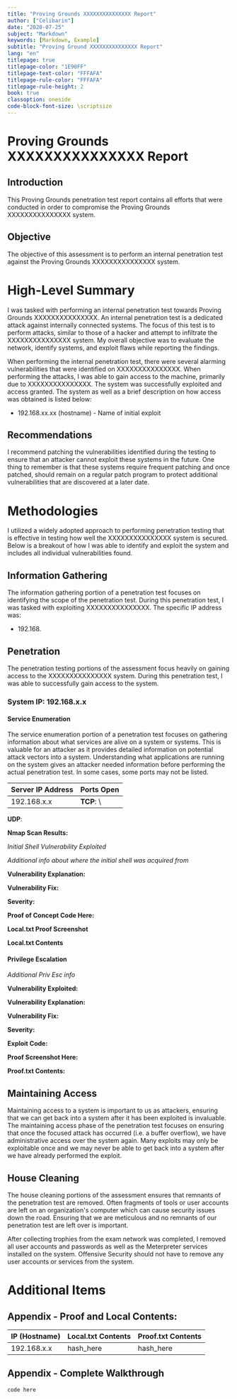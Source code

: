 ```yaml
---
title: "Proving Grounds XXXXXXXXXXXXXXX Report"
author: ["Celibarin"]
date: "2020-07-25"
subject: "Markdown"
keywords: [Markdown, Example]
subtitle: "Proving Ground XXXXXXXXXXXXXXX Report"
lang: "en"
titlepage: true
titlepage-color: "1E90FF"
titlepage-text-color: "FFFAFA"
titlepage-rule-color: "FFFAFA"
titlepage-rule-height: 2
book: true
classoption: oneside
code-block-font-size: \scriptsize
---
```

# Proving Grounds XXXXXXXXXXXXXXX Report

## Introduction

This Proving Grounds penetration test report contains all efforts that were conducted in order to compromise the Proving Grounds XXXXXXXXXXXXXXX system.

## Objective

The objective of this assessment is to perform an internal penetration test against the Proving Grounds XXXXXXXXXXXXXXX system.

# High-Level Summary

I was tasked with performing an internal penetration test towards Proving Grounds XXXXXXXXXXXXXXX.
An internal penetration test is a dedicated attack against internally connected systems.
The focus of this test is to perform attacks, similar to those of a hacker and attempt to infiltrate the XXXXXXXXXXXXXXX system.
My overall objective was to evaluate the network, identify systems, and exploit flaws while reporting the findings.

When performing the internal penetration test, there were several alarming vulnerabilities that were identified on XXXXXXXXXXXXXXX.
When performing the attacks, I was able to gain access to the machine, primarily due to XXXXXXXXXXXXXXX.
The system was successfully exploited and access granted.
The system as well as a brief description on how access was obtained is listed below:

- 192.168.xx.xx (hostname) - Name of initial exploit

## Recommendations

I recommend patching the vulnerabilities identified during the testing to ensure that an attacker cannot exploit these systems in the future.
One thing to remember is that these systems require frequent patching and once patched, should remain on a regular patch program to protect additional vulnerabilities that are discovered at a later date.

# Methodologies

I utilized a widely adopted approach to performing penetration testing that is effective in testing how well the XXXXXXXXXXXXXXX system is secured.
Below is a breakout of how I was able to identify and exploit the system and includes all individual vulnerabilities found.

## Information Gathering

The information gathering portion of a penetration test focuses on identifying the scope of the penetration test.
During this penetration test, I was tasked with exploiting XXXXXXXXXXXXXXX.
The specific IP address was:

- 192.168.

## Penetration

The penetration testing portions of the assessment focus heavily on gaining access to the XXXXXXXXXXXXXXX system.
During this penetration test, I was able to successfully gain access to the system.

### System IP: 192.168.x.x

#### Service Enumeration

The service enumeration portion of a penetration test focuses on gathering information about what services are alive on a system or systems.
This is valuable for an attacker as it provides detailed information on potential attack vectors into a system.
Understanding what applications are running on the system gives an attacker needed information before performing the actual penetration test.
In some cases, some ports may not be listed.

Server IP Address | Ports Open
------------------|----------------------------------------
192.168.x.x       | **TCP**: \
**UDP**: 

**Nmap Scan Results:**

*Initial Shell Vulnerability Exploited*

*Additional info about where the initial shell was acquired from*

**Vulnerability Explanation:**

**Vulnerability Fix:**

**Severity:**

**Proof of Concept Code Here:**

**Local.txt Proof Screenshot**

**Local.txt Contents**

#### Privilege Escalation

*Additional Priv Esc info*

**Vulnerability Exploited:**

**Vulnerability Explanation:**

**Vulnerability Fix:**

**Severity:**

**Exploit Code:**

**Proof Screenshot Here:**

**Proof.txt Contents:**


## Maintaining Access

Maintaining access to a system is important to us as attackers, ensuring that we can get back into a system after it has been exploited is invaluable.
The maintaining access phase of the penetration test focuses on ensuring that once the focused attack has occurred (i.e. a buffer overflow), we have administrative access over the system again.
Many exploits may only be exploitable once and we may never be able to get back into a system after we have already performed the exploit.

## House Cleaning

The house cleaning portions of the assessment ensures that remnants of the penetration test are removed.
Often fragments of tools or user accounts are left on an organization's computer which can cause security issues down the road.
Ensuring that we are meticulous and no remnants of our penetration test are left over is important.

After collecting trophies from the exam network was completed, I removed all user accounts and passwords as well as the Meterpreter services installed on the system.
Offensive Security should not have to remove any user accounts or services from the system.

# Additional Items

## Appendix - Proof and Local Contents:

IP (Hostname) | Local.txt Contents | Proof.txt Contents
--------------|--------------------|-------------------
192.168.x.x   | hash_here          | hash_here


## Appendix - Complete Walkthrough

```
code here
```
